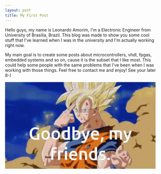 ```yaml
---
layout: post
title: My First Post
---
```


Hello guys, my name is Leonardo Amorim, I'm a Electronic Engineer from University of Brasilia, Brazil. This blog was made to show you some cool stuff that I've learned when I was in the university and I'm actually working right now. 

My main goal is to create some posts about microcontrollers, vhdl, fpgas, embedded systems and so on, cause it is the subset that I like most. This could help some people with the same problems that I've been when I was working with those things. Feel free to contact me and enjoy! See your later 8-)

![Good-bye](../images/dbz_goodbye.gif)
